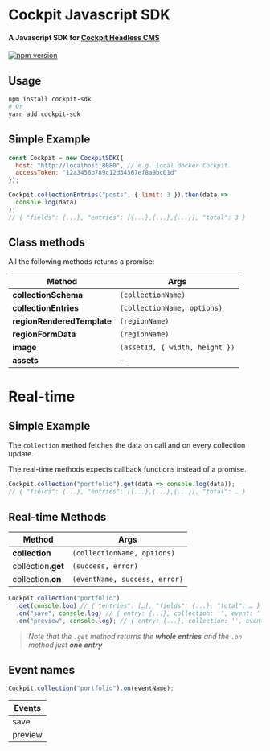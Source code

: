 # Cockpit Javascript SDK

#### A Javascript SDK for [Cockpit Headless CMS](https://github.com/agentejo/cockpit)

[![npm version](https://badge.fury.io/js/cockpit-sdk.svg?v2)](https://www.npmjs.com/package/cockpit-sdk)

## Usage

```sh
npm install cockpit-sdk
# Or
yarn add cockpit-sdk
```

## Simple Example

```js
const Cockpit = new CockpitSDK({
  host: "http://localhost:8080", // e.g. local docker Cockpit.
  accessToken: "12a3456b789c12d34567ef8a9bc01d"
});

Cockpit.collectionEntries("posts", { limit: 3 }).then(data =>
  console.log(data)
);
// { "fields": {...}, "entries": [{...},{...},{...}], "total": 3 }
```

## Class methods

All the following methods returns a promise:

| Method                     | Args                           |
| -------------------------- | ------------------------------ |
| **collectionSchema**       | `(collectionName)`             |
| **collectionEntries**      | `(collectionName, options)`    |
| **regionRenderedTemplate** | `(regionName)`                 |
| **regionFormData**         | `(regionName)`                 |
| **image**                  | `(assetId, { width, height })` |
| **assets**                 | –                              |

# Real-time

## Simple Example

The `collection` method fetches the data on call and on every collection update.

The real-time methods expects callback functions instead of a promise.

```js
Cockpit.collection("portfolio").get(data => console.log(data));
// { "fields": {...}, "entries": [{...},{...},{...}], "total": … }
```

## Real-time Methods

| Method             | Args                          |
| ------------------ | ----------------------------- |
| **collection**     | `(collectionName, options)`   |
| collection.**get** | `(success, error)`            |
| collection.**on**  | `(eventName, success, error)` |

```js
Cockpit.collection("portfolio")
  .get(console.log) // { "entries": […], "fields": {...}, "total": … }
  .on("save", console.log) // { entry: {...}, collection: '', event: '' }
  .on("preview", console.log); // { entry: {...}, collection: '', event: '' }
```

> _Note that the `.get` method returns the **whole entries** and the `.on` method just **one entry**_

## Event names

```js
Cockpit.collection("portfolio").on(eventName);
```

| Events  |
| ------- |
| save    |
| preview |
